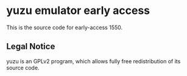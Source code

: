 yuzu emulator early access
=============

This is the source code for early-access 1550.

## Legal Notice

yuzu is an GPLv2 program, which allows fully free redistribution of its source code.
